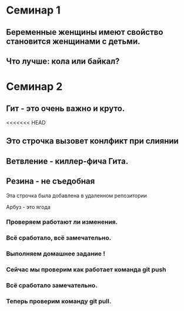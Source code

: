 # Семинар 1 

## Беременные женщины имеют свойство становится женщинами с детьми. 
## Что лучше: кола или байкал?

# Семинар 2

## Гит - это очень важно и круто.
<<<<<<< HEAD

## Это строчка вызовет конлфикт при слиянии 

## Ветвление - киллер-фича Гита. 
## Резина - не съедобная 


Эта строчка была добавлена в удаленном репозитории 

Арбуз - это ягода
### Проверяем работают ли изменения.
###  Всё сработало, всё замечательно.
### Выполняем домашнее задание !
### Сейчас мы проверим как работает команда git push
### Всё сработало замечательно.
### Теперь проверим команду git pull.
